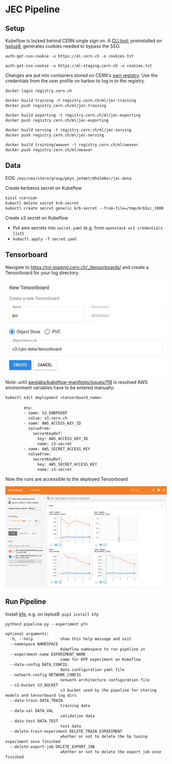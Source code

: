 # JEC Pipeline

## Setup

Kubeflow is locked behind CERN single sign on. A [CLI tool](https://gitlab.cern.ch/authzsvc/tools/auth-get-sso-cookie), preinstalled on [lxplus8](https://lxplusdoc.web.cern.ch), generates cookies needed to bypass the SSO.
```
auth-get-sso-cookie -u https://ml.cern.ch -o cookies.txt
```

```
auth-get-sso-cookie -u https://ml-staging.cern.ch -o cookies.txt
```

Changes are put into containers stored on CERN's [own registry](https://registry.cern.ch/harbor/projects/34/repositories). Use the credentials from the user profile on harbor to log in to the registry.
```
docker login registry.cern.ch
```

```
docker build training -t registry.cern.ch/ml/jec-training
docker push registry.cern.ch/ml/jec-training
```

```
docker build exporting -t registry.cern.ch/ml/jec-exporting
docker push registry.cern.ch/ml/jec-exporting
```

```
docker build serving -t registry.cern.ch/ml/jec-serving
docker push registry.cern.ch/ml/jec-serving
```

```
docker build training/weaver -t registry.cern.ch/ml/weaver
docker push registry.cern.ch/ml/weaver
```

## Data

EOS: `/eos/cms/store/group/phys_jetmet/dholmber/jec-data`

Create kerberos secret on Kubeflow

```
kinit <cernid>
kubectl delete secret krb-secret
kubectl create secret generic krb-secret --from-file=/tmp/krb5cc_1000
```

Create s3 secret on Kubeflow
  - Put aws secrets into `secret.yaml` (e.g. from `openstack ec2 credentials list`) 
  - `kubectl apply -f secret.yaml`

## Tensorboard

Navigate to https://ml-staging.cern.ch/_/tensorboards/ and create a Tensorboard for your log directory.

![](images/create_tensorboard.png)

Note: until [awslabs/kubeflow-manifests/issues/118](https://github.com/awslabs/kubeflow-manifests/issues/118) is resolved AWS environment variables have to be entered manually:

```
kubectl edit deployment <tensorboard_name>

        env:
        - name: S3_ENDPOINT
          value: s3.cern.ch
        - name: AWS_ACCESS_KEY_ID
          valueFrom:
            secretKeyRef:
              key: AWS_ACCESS_KEY_ID
              name: s3-secret
        - name: AWS_SECRET_ACCESS_KEY
          valueFrom:
            secretKeyRef:
              key: AWS_SECRET_ACCESS_KEY
              name: s3-secret
```

Now the runs are accessible to the deployed Tensorboard

![](images/tensorboard.png)

## Run Pipeline

Install [kfp](https://www.kubeflow.org/docs/components/pipelines/sdk/install-sdk), e.g. on lxplus8: `pip3 install kfp`

```
python3 pipeline.py --experiment pfn
```

```
optional arguments:
  -h, --help            show this help message and exit
  --namespace NAMESPACE
                        Kubeflow namespace to run pipeline in
  --experiment-name EXPERIMENT_NAME
                        name for KFP experiment on Kubeflow
  --data-config DATA_CONFIG
                        data configuration yaml file
  --network-config NETWORK_CONFIG
                        network architecture configuration file
  --s3-bucket S3_BUCKET
                        s3 bucket used by the pipeline for storing models and tensorboard log dirs
  --data-train DATA_TRAIN
                        training data
  --data-val DATA_VAL   
                        validation data
  --data-test DATA_TEST
                        test data
  --delete-train-experiment DELETE_TRAIN_EXPERIMENT
                        whether or not to delete the hp tuning experiment once finished
  --delete-export-job DELETE_EXPORT_JOB
                        whether or not to delete the export job once finished
```
